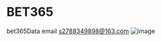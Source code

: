 # BET365
bet365Data
email s2788349898@163.com
![image](https://github.com/sukiyou-seven/BET365/assets/93642844/ff58420b-4437-489c-9f93-d0b4a5e2c38e)

